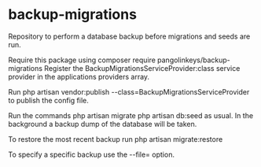 # backup-migrations
Repository to perform a database backup before migrations and seeds are run.

Require this package using
  composer require pangolinkeys/backup-migrations
Register the 
  BackupMigrationsServiceProvider:class
service provider in the applications providers array.

Run
  php artisan vendor:publish --class=BackupMigrationsServiceProvider
to publish the config file.

Run the commands
  php artisan migrate
  php artisan db:seed
as usual. In the background a backup dump of the database will be taken.

To restore the most recent backup run
  php artisan migrate:restore
  
To specify a specific backup use the
  --file=
option.
